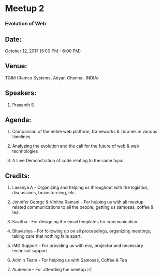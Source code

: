 # Meetup 2

### Evolution of Web

## Date:
October 12, 2017 (5:00 PM - 6:00 PM)

## Venue:
TGIM (Ramco Systems, Adyar, Chennai, INDIA)

## Speakers:

1. Prasanth S

## Agenda:

1. Comparison of the entire web platform, frameworks & libraries in various timelines

2. Analyzing the evolution and the call for the future of web & web technologies

3. A Live Demonstration of code relating to the same topic

## Credits:

1. Lavanya A - Organizing and helping us throughout with the logistics, discussions, brainstorming, etc.

2. Jennifer George & Vinitha Ramani - For helping us with all meetup related communications to all the people, getting us samosas, coffee & tea.

3. Kavitha - For designing the email templates for communication

2. Bhavishya - For following up on all proceedings, organizing meetings, taking care that nothing falls apart.

3. IMG Support - For providing us with mic, projector and necessary technical support

4. Admin Team - For helping us with Samosas, Coffee & Tea

5. Audience - For attending the meetup :-)
